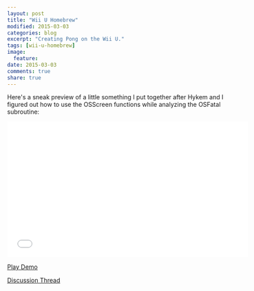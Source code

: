 ```yaml
---
layout: post
title: "Wii U Homebrew"
modified: 2015-03-03
categories: blog
excerpt: "Creating Pong on the Wii U."
tags: [wii-u-homebrew]
image:
  feature:
date: 2015-03-03
comments: true
share: true
---
```

Here's a sneak preview of a little something I put together after Hykem and I figured out how to use the OSScreen functions while analyzing the OSFatal subroutine:

<iframe width="560" height="315" src="//www.youtube.com/embed/5ca_qIKwPwY" frameborder="0"> </iframe>

<a href="{{ site.baseurl }}/projects/wiiu/pong/index.html">Play Demo</a>

<a href="http://gbatemp.net/threads/video-first-wii-u-homebrew-game-pong.383020/">Discussion Thread</a>
